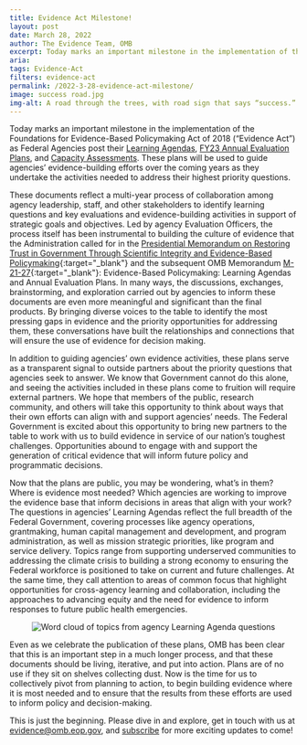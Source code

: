 ```yaml
---
title: Evidence Act Milestone!
layout: post
date: March 28, 2022
author: The Evidence Team, OMB
excerpt: Today marks an important milestone in the implementation of the Foundations for Evidence-Based Policymaking Act of 2018 (“Evidence Act”) as Federal Agencies post their Learning Agendas, FY23 Annual Evaluation Plans, and Capacity Assessments. 
aria: 
tags: Evidence-Act
filters: evidence-act
permalink: /2022-3-28-evidence-act-milestone/
image: success road.jpg
img-alt: A road through the trees, with road sign that says “success.”
---
```


Today marks an important milestone in the implementation of the Foundations for Evidence-Based Policymaking Act of 2018 (“Evidence Act”) as Federal Agencies post their [Learning Agendas]({{site.baseurl}}/evidence-plans/learning-agenda/), [FY23 Annual Evaluation Plans]({{site.baseurl}}/evidence-plans/annual-evaluation-plan/), and [Capacity Assessments]({{site.baseurl}}/evidence-plans/capacity-assessments/).  These plans will be used to guide agencies’ evidence-building efforts over the coming years as they undertake the activities needed to address their highest priority questions.  

These documents reflect a multi-year process of collaboration among agency leadership, staff, and other stakeholders to identify learning questions and key evaluations and evidence-building activities in support of strategic goals and objectives. Led by agency Evaluation Officers, the process itself has been instrumental to building the culture of evidence that the Administration called for in the [Presidential Memorandum on Restoring Trust in Government Through Scientific Integrity and Evidence-Based Policymaking](https://www.whitehouse.gov/briefing-room/presidential-actions/2021/01/27/memorandum-on-restoring-trust-in-government-through-scientific-integrity-and-evidence-based-policymaking/){:target="_blank"} and the subsequent OMB Memorandum [M-21-27](https://www.whitehouse.gov/wp-content/uploads/2021/06/M-21-27.pdf){:target="_blank"}: Evidence-Based Policymaking: Learning Agendas and Annual Evaluation Plans. In many ways, the discussions, exchanges, brainstorming, and exploration carried out by agencies to inform these documents are even more meaningful and significant than the final products. By bringing diverse voices to the table to identify the most pressing gaps in evidence and the priority opportunities for addressing them, these conversations have built the relationships and connections that will ensure the use of evidence for decision making. 

In addition to guiding agencies’ own evidence activities, these plans serve as a transparent signal to outside partners about the priority questions that agencies seek to answer. We know that Government cannot do this alone, and seeing the activities included in these plans come to fruition will require external partners. We hope that members of the public, research community, and others will take this opportunity to think about ways that their own efforts can align with and support agencies’ needs. The Federal Government is excited about this opportunity to bring new partners to the table to work with us to build evidence in service of our nation’s toughest challenges. Opportunities abound to engage with and support the generation of critical evidence that will inform future policy and programmatic decisions. 

Now that the plans are public, you may be wondering, what’s in them? Where is evidence most needed? Which agencies are working to improve the evidence base that inform decisions in areas that align with your work? The questions in agencies’ Learning Agendas reflect the full breadth of the Federal Government, covering processes like agency operations, grantmaking, human capital management and development, and program administration, as well as mission strategic priorities, like program and service delivery. Topics range from supporting underserved communities to addressing the climate crisis to building a strong economy to ensuring the Federal workforce is positioned to take on current and future challenges. At the same time, they call attention to areas of common focus that highlight opportunities for cross-agency learning and collaboration, including the approaches to advancing equity and the need for evidence to inform responses to future public health emergencies.

<center><img src="{{site.baseurl}}/assets/images/blog/LearningAgenda WordCloud v2.jpeg" alt="Word cloud of topics from agency Learning Agenda questions"></center>

Even as we celebrate the publication of these plans, OMB has been clear that this is an important step in a much longer process, and that these documents should be living, iterative, and put into action. Plans are of no use if they sit on shelves collecting dust. Now is the time for us to collectively pivot from planning to action, to begin building evidence where it is most needed and to ensure that the results from these efforts are used to inform policy and decision-making. 

This is just the beginning.  Please dive in and explore, get in touch with us at [evidence@omb.eop.gov](mailto:evidence@omb.eop.gov), and <a href="https://public.govdelivery.com/accounts/USGSA/subscriber/new?topic_id=USGSA_1068" target="_blank">subscribe</a> for more exciting updates to come!

